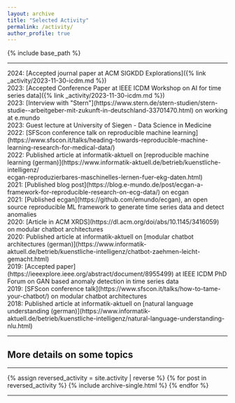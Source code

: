 ```yaml
---
layout: archive
title: "Selected Activity"
permalink: /activity/
author_profile: true
---
```


{% include base_path %}

<hr>
2024: [Accepted journal paper at ACM SIGKDD Explorations]({% link _activity/2023-11-30-icdm.md %}) <br />
2023: [Accepted Conference Paper at IEEE ICDM Workshop on AI for time series data]({% link _activity/2023-11-30-icdm.md %})<br />
2023: [Interview with "Stern"](https://www.stern.de/stern-studien/stern-studie--arbeitgeber-mit-zukunft-in-deutschland-33701470.html) on working at e.mundo <br />
2023: Guest lecture at University of Siegen - Data Science in Medicine<br />
2022: [SFScon conference talk on reproducible machine learning](https://www.sfscon.it/talks/heading-towards-reproducible-machine-learning-research-for-medical-data/)<br />
2022: Published article at informatik-aktuell on [reproducible machine learning (german)](https://www.informatik-aktuell.de/betrieb/kuenstliche-intelligenz/<br />ecgan-reproduzierbares-maschinelles-lernen-fuer-ekg-daten.html)<br />
2021: [Published blog post](https://blog.e-mundo.de/post/ecgan-a-framework-for-reproducible-research-on-ecg-data/) on ecgan <br />
2021: [Published ecgan](https://github.com/emundo/ecgan), an open source reproducible ML framework to generate time series data and detect anomalies<br />
2020: [Article in ACM XRDS](https://dl.acm.org/doi/abs/10.1145/3416059) on modular chatbot architectures<br />
2020: Published article at informatik-aktuell on [modular chatbot architectures (german)](https://www.informatik-aktuell.de/betrieb/kuenstliche-intelligenz/chatbot-zaehmen-leicht-gemacht.html)<br />
2019: [Accepted paper](https://ieeexplore.ieee.org/abstract/document/8955499) at IEEE ICDM PhD Forum on GAN based anomaly detection in time series data <br />
2019: [SFScon conference talk](https://www.sfscon.it/talks/how-to-tame-your-chatbot/) on modular chatbot architectures<br />
2018: Published article at informatik-aktuell on [natural language understanding (german)](https://www.informatik-aktuell.de/betrieb/kuenstliche-intelligenz/natural-language-understanding-nlu.html)<br />

<hr>
<h2>More details on some topics</h2>
<hr>
{% assign reversed_activity = site.activity | reverse %}
{% for post in reversed_activity %}
  {% include archive-single.html %}
{% endfor %}

<hr>
